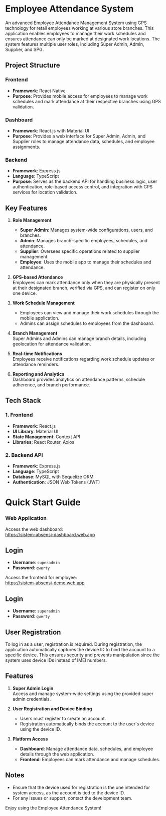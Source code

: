 # Employee Attendance System

An advanced Employee Attendance Management System using GPS technology for retail employees working at various store branches. This application enables employees to manage their work schedules and ensures attendance can only be marked at designated work locations. The system features multiple user roles, including Super Admin, Admin, Supplier, and SPG.

## Project Structure

### Frontend

- **Framework**: React Native
- **Purpose**: Provides mobile access for employees to manage work schedules and mark attendance at their respective branches using GPS validation.

### Dashboard

- **Framework**: React.js with Material UI
- **Purpose**: Provides a web interface for Super Admin, Admin, and Supplier roles to manage attendance data, schedules, and employee assignments.

### Backend

- **Framework**: Express.js
- **Language**: TypeScript
- **Purpose**: Serves as the backend API for handling business logic, user authentication, role-based access control, and integration with GPS services for location validation.

## Key Features

1. **Role Management**

   - **Super Admin**: Manages system-wide configurations, users, and branches.
   - **Admin**: Manages branch-specific employees, schedules, and attendance.
   - **Supplier**: Oversees specific operations related to supplier management.
   - **Employee**: Uses the mobile app to manage their schedules and attendance.

2. **GPS-based Attendance**  
   Employees can mark attendance only when they are physically present at their designated branch, verified via GPS, and can register on only one device.

3. **Work Schedule Management**

   - Employees can view and manage their work schedules through the mobile application.
   - Admins can assign schedules to employees from the dashboard.

4. **Branch Management**  
   Super Admins and Admins can manage branch details, including geolocation for attendance validation.

5. **Real-time Notifications**  
   Employees receive notifications regarding work schedule updates or attendance reminders.

6. **Reporting and Analytics**  
   Dashboard provides analytics on attendance patterns, schedule adherence, and branch performance.

## Tech Stack

### 1. Frontend

- **Framework**: React.js
- **UI Library**: Material UI
- **State Management**: Context API
- **Libraries**: React Router, Axios

### 2. Backend API

- **Framework**: Express.js
- **Language**: TypeScript
- **Database**: MySQL with Sequelize ORM
- **Authentication**: JSON Web Tokens (JWT)


# Quick Start Guide

### Web Application
Access the web dashboard:  
<a href="https://sistem-absensi-dashboard.web.app" target="_blank">https://sistem-absensi-dashboard.web.app</a>

## Login
- **Username**: `superadmin`  
- **Password**: `qwerty`

Access the frontend for employee:  
<a href="https://sistem-absensi-demo.web.app/" target="_blank">https://sistem-absensi-demo.web.app</a>

## Login
- **Username**: `superadmin`  
- **Password**: `qwerty`

## User Registration
To log in as a user, registration is required. During registration, the application automatically captures the device ID to bind the account to a specific device. This ensures security and prevents manipulation since the system uses device IDs instead of IMEI numbers.

## Features
1. **Super Admin Login**  
   Access and manage system-wide settings using the provided super admin credentials.

2. **User Registration and Device Binding**  
   - Users must register to create an account.  
   - Registration automatically binds the account to the user's device using the device ID.

3. **Platform Access**  
   - **Dashboard**: Manage attendance data, schedules, and employee details through the web application.  
   - **Frontend**: Employees can mark attendance and manage schedules.

## Notes
- Ensure that the device used for registration is the one intended for system access, as the account is tied to the device ID.  
- For any issues or support, contact the development team.

Enjoy using the Employee Attendance System!

